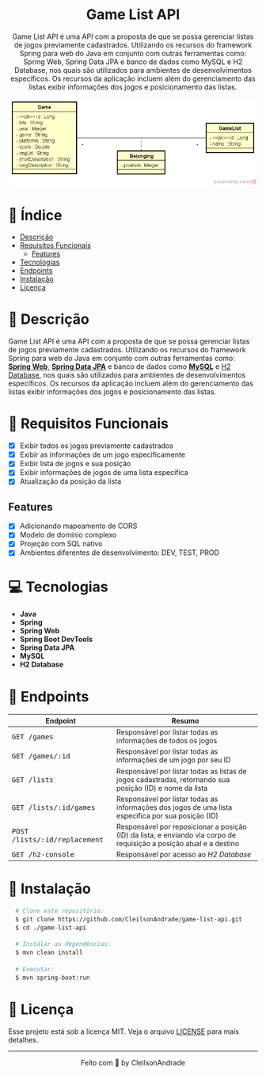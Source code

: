 <div align="center">
  <h1>Game List API</h1>
  <p>Game List API é uma API com a proposta de que se possa gerenciar listas de jogos previamente cadastrados. Utilizando os recursos do framework Spring para web do Java em conjunto com outras ferramentas como: Spring Web, Spring Data JPA e banco de dados como MySQL e H2 Database, nos quais são utilizados para ambientes de desenvolvimentos específicos. Os recursos da aplicação incluem além do gerenciamento das listas exibir informações dos jogos e posicionamento das listas.</p>
  <img src="./referencias/model-domain.png" alt="Logo" width="800">
</div>

# 📒 Índice
* [Descrição](#descrição)
* [Requisitos Funcionais](#requisitos)
  * [Features](#features)
* [Tecnologias](#tecnologias)
* [Endpoints](#endpoints)
* [Instalação](#instalação)
* [Licença](#licença)

# 📃 <span id="descrição">Descrição</span>
Game List API é uma API com a proposta de que se possa gerenciar listas de jogos previamente cadastrados. Utilizando os recursos do framework Spring para web do Java em conjunto com outras ferramentas como: [**Spring Web**](https://docs.spring.io/spring-boot/docs/current/reference/html/web.html), [**Spring Data JPA**](https://spring.io/projects/spring-data-jpa) e banco de dados como [**MySQL**](https://www.mysql.com/) e [H2 Database](https://www.h2database.com/), nos quais são utilizados para ambientes de desenvolvimentos específicos. Os recursos da aplicação incluem além do gerenciamento das listas exibir informações dos jogos e posicionamento das listas.

# 📌 <span id="requisitos">Requisitos Funcionais</span>
- [x] Exibir todos os jogos previamente cadastrados<br>
- [x] Exibir as informações de um jogo especificamente<br>
- [x] Exibir lista de jogos e sua posição<br>
- [x] Exibir informações de jogos de uma lista especifica<br>
- [x] Atualização da posição da lista<br>

## Features
- [x] Adicionando mapeamento de CORS<br>
- [x] Modelo de domínio complexo<br>
- [x] Projeção com SQL nativo<br>
- [x] Ambientes diferentes de desenvolvimento: DEV, TEST, PROD<br>

# 💻 <span id="tecnologias">Tecnologias</span>
- **Java**
- **Spring**
- **Spring Web**
- **Spring Boot DevTools**
- **Spring Data JPA**
- **MySQL**
- **H2 Database**

# 📍 <span id="endpoints">Endpoints</span>
| Endpoint               | Resumo                                          
|----------------------|-----------------------------------------------------
| <kbd>GET /games </kbd> | Responsável por listar todas as informações de todos os jogos
| <kbd>GET /games/:id </kbd> | Responsável por listar todas as informações de um jogo por seu ID
| <kbd>GET /lists </kbd> | Responsável por listar todas as listas de jogos cadastradas, retornando sua posição (ID) e nome da lista
| <kbd>GET /lists/:id/games </kbd> | Responsável por listar todas as informações dos jogos de uma lista especifica por sua posição (ID)
| <kbd>POST /lists/:id/replacement </kbd> | Responsável por reposicionar a posição (ID) da lista, e enviando via corpo de requisição a posição atual e a destino
| <kbd>GET /h2-console </kbd> | Responsável por acesso ao *H2 Database*

# 🚀 <span id="instalação">Instalação</span>
```bash
  # Clone este repositório:
  $ git clone https://github.com/CleilsonAndrade/game-list-api.git
  $ cd ./game-list-api

  # Instalar as dependências:
  $ mvn clean install

  # Executar:
  $ mvn spring-boot:run
```

# 📝 <span id="licença">Licença</span>
Esse projeto está sob a licença MIT. Veja o arquivo [LICENSE](LICENSE) para mais detalhes.

---

<p align="center">
  Feito com 💜 by CleilsonAndrade
</p>
